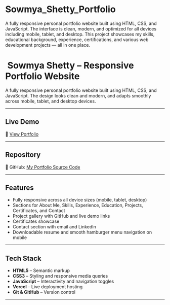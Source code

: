 # Sowmya_Shetty_Portfolio
 A fully responsive personal portfolio website built using HTML, CSS, and JavaScript. The interface is clean, modern, and optimized for all devices including mobile, tablet, and desktop. This project showcases my skills, educational background, experience, certifications, and various web development projects — all in one place.

# ​ Sowmya Shetty – Responsive Portfolio Website

A fully responsive personal portfolio website built using HTML, CSS, and JavaScript. The design looks clean and modern, and adapts smoothly across mobile, tablet, and desktop devices.

---

##  Live Demo

🔗 [View Portfolio](https://sowmya-shetty-portfolio.vercel.app/)

---

##  Repository

📁 GitHub: [My Portfolio Source Code](https://github.com/14SowmyaShetty23/My_portfolio)

---

##  Features

- Fully responsive across all device sizes (mobile, tablet, desktop)
- Sections for About Me, Skills, Experience, Education, Projects, Certificates, and Contact
- Project gallery with GitHub and live demo links
- Certificates showcase
- Contact section with email and LinkedIn
- Downloadable resume and smooth hamburger menu navigation on mobile

---

##  Tech Stack

- **HTML5** – Semantic markup
- **CSS3** – Styling and responsive media queries
- **JavaScript** – Interactivity and navigation toggles
- **Vercel** – Live deployment hosting
- **Git & GitHub** – Version control

---
